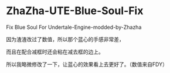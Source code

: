 # ZhaZha-UTE-Blue-Soul-Fix
Fix Blue Soul For Undertale-Engine-modded-by-Zhazha 

因为渣渣改过了数值，所以那个蓝心的手感非常差，

而且在配合减框时还会粘在减去框的边上。

所以我略微修改了一下，让蓝心的效果看上去更好了。（数值来自FDY）
